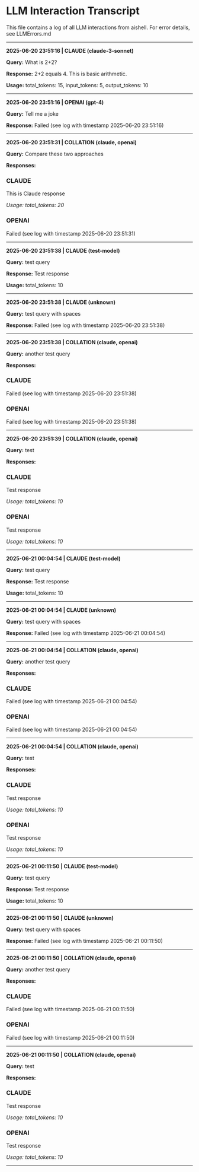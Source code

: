 # LLM Interaction Transcript

This file contains a log of all LLM interactions from aishell.
For error details, see LLMErrors.md

---

**2025-06-20 23:51:16 | CLAUDE (claude-3-sonnet)**

**Query:** What is 2+2?

**Response:**
2+2 equals 4. This is basic arithmetic.

**Usage:** total_tokens: 15, input_tokens: 5, output_tokens: 10

---
**2025-06-20 23:51:16 | OPENAI (gpt-4)**

**Query:** Tell me a joke

**Response:** Failed (see log with timestamp 2025-06-20 23:51:16)

---
**2025-06-20 23:51:31 | COLLATION (claude, openai)**

**Query:** Compare these two approaches

**Responses:**

### CLAUDE

This is Claude response

*Usage: total_tokens: 20*

### OPENAI

Failed (see log with timestamp 2025-06-20 23:51:31)

---
**2025-06-20 23:51:38 | CLAUDE (test-model)**

**Query:** test query

**Response:**
Test response

**Usage:** total_tokens: 10

---
**2025-06-20 23:51:38 | CLAUDE (unknown)**

**Query:** test query with spaces

**Response:** Failed (see log with timestamp 2025-06-20 23:51:38)

---
**2025-06-20 23:51:38 | COLLATION (claude, openai)**

**Query:** another test query

**Responses:**

### CLAUDE

Failed (see log with timestamp 2025-06-20 23:51:38)

### OPENAI

Failed (see log with timestamp 2025-06-20 23:51:38)

---
**2025-06-20 23:51:39 | COLLATION (claude, openai)**

**Query:** test

**Responses:**

### CLAUDE

Test response

*Usage: total_tokens: 10*

### OPENAI

Test response

*Usage: total_tokens: 10*

---
**2025-06-21 00:04:54 | CLAUDE (test-model)**

**Query:** test query

**Response:**
Test response

**Usage:** total_tokens: 10

---
**2025-06-21 00:04:54 | CLAUDE (unknown)**

**Query:** test query with spaces

**Response:** Failed (see log with timestamp 2025-06-21 00:04:54)

---
**2025-06-21 00:04:54 | COLLATION (claude, openai)**

**Query:** another test query

**Responses:**

### CLAUDE

Failed (see log with timestamp 2025-06-21 00:04:54)

### OPENAI

Failed (see log with timestamp 2025-06-21 00:04:54)

---
**2025-06-21 00:04:54 | COLLATION (claude, openai)**

**Query:** test

**Responses:**

### CLAUDE

Test response

*Usage: total_tokens: 10*

### OPENAI

Test response

*Usage: total_tokens: 10*

---
**2025-06-21 00:11:50 | CLAUDE (test-model)**

**Query:** test query

**Response:**
Test response

**Usage:** total_tokens: 10

---
**2025-06-21 00:11:50 | CLAUDE (unknown)**

**Query:** test query with spaces

**Response:** Failed (see log with timestamp 2025-06-21 00:11:50)

---
**2025-06-21 00:11:50 | COLLATION (claude, openai)**

**Query:** another test query

**Responses:**

### CLAUDE

Failed (see log with timestamp 2025-06-21 00:11:50)

### OPENAI

Failed (see log with timestamp 2025-06-21 00:11:50)

---
**2025-06-21 00:11:50 | COLLATION (claude, openai)**

**Query:** test

**Responses:**

### CLAUDE

Test response

*Usage: total_tokens: 10*

### OPENAI

Test response

*Usage: total_tokens: 10*

---
